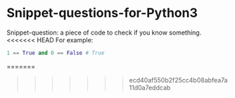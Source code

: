 # Snippet-questions-for-Python3

Snippet-question: a piece of code to check if you know something.
<<<<<<< HEAD
For example:

```python
1 == True and 0 == False # True
```
=======
>>>>>>> ecd40af550b2f25cc4b08abfea7a11d0a7eddcab
